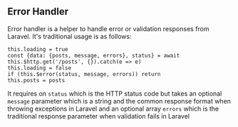 ## Error Handler

Error handler is a helper to handle error or validation responses from Laravel. It's traditional usage is as follows:

````
this.loading = true
const {data: {posts, message, errors}, status} = await this.$http.get('/posts', {}).catch(e => e)
this.loading = false
if (this.$error(status, message, errors)) return
this.posts = posts
````

It requires on `status` which is the HTTP status code but takes an optional `message` parameter which is a string and
the common response format when throwing exceptions in Laravel and an optional array `errors` which is the traditional
response parameter when validation fails in Laravel

